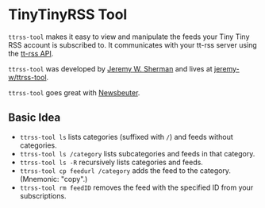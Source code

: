 # TinyTinyRSS Tool
`ttrss-tool` makes it easy to view and manipulate the feeds your Tiny Tiny RSS
account is subscribed to. It communicates with your tt-rss server using the
[tt-rss API](http://tt-rss.org/redmine/projects/tt-rss/wiki/JsonApiReference).

`ttrss-tool` was developed by [Jeremy W. Sherman](https://jeremywsherman.com)
and lives at [jeremy-w/ttrss-tool](https://github.com/jeremy-w/ttrss-tool).

`ttrss-tool` goes great with [Newsbeuter](http://newsbeuter.org/).

## Basic Idea
- `ttrss-tool ls`
  lists categories (suffixed with `/`) and feeds without categories.
- `ttrss-tool ls /category`
  lists subcategories and feeds in that category.
- `ttrss-tool ls -R`
  recursively lists categories and feeds.
- `ttrss-tool cp feedurl /category`
  adds the feed to the category. (Mnemonic: "copy".)
- `ttrss-tool rm feedID`
  removes the feed with the specified ID from your subscriptions.
